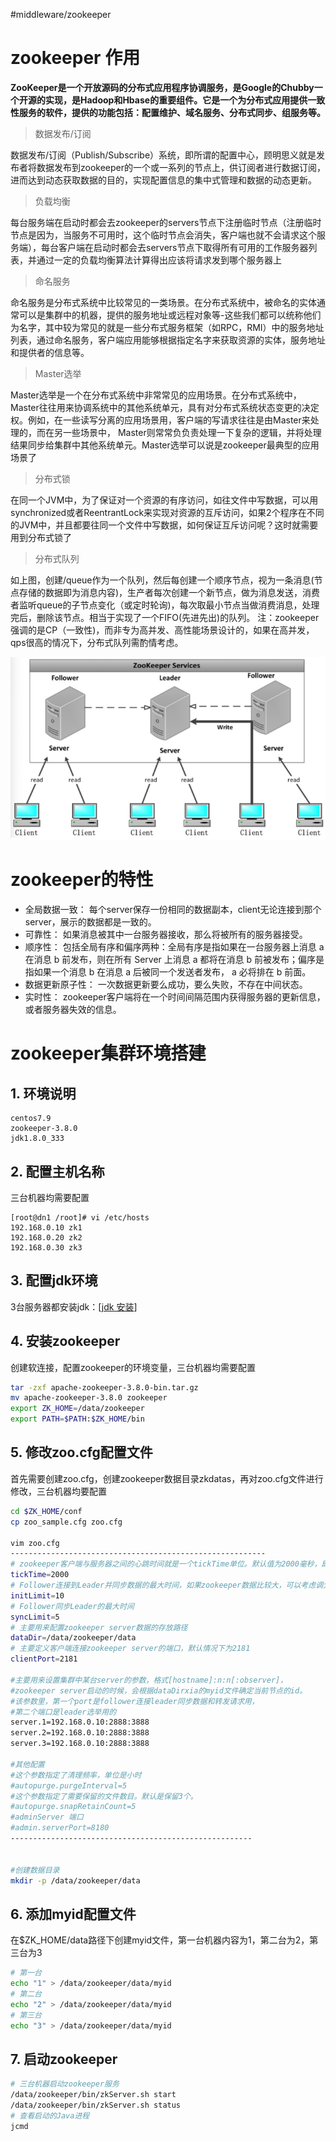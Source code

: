 #middleware/zookeeper

# zookeeper 作用

**ZooKeeper是一个开放源码的分布式应用程序协调服务，是Google的Chubby一个开源的实现，是Hadoop和Hbase的重要组件。它是一个为分布式应用提供一致性服务的软件，提供的功能包括：配置维护、域名服务、分布式同步、组服务等。**

> 数据发布/订阅

数据发布/订阅（Publish/Subscribe）系统，即所谓的配置中心，顾明思义就是发布者将数据发布到zookeeper的一个或一系列的节点上，供订阅者进行数据订阅，进而达到动态获取数据的目的，实现配置信息的集中式管理和数据的动态更新。

> 负载均衡

每台服务端在启动时都会去zookeeper的servers节点下注册临时节点（注册临时节点是因为，当服务不可用时，这个临时节点会消失，客户端也就不会请求这个服务端），每台客户端在启动时都会去servers节点下取得所有可用的工作服务器列表，并通过一定的负载均衡算法计算得出应该将请求发到哪个服务器上

> 命名服务

命名服务是分布式系统中比较常见的一类场景。在分布式系统中，被命名的实体通常可以是集群中的机器，提供的服务地址或远程对象等-这些我们都可以统称他们为名字，其中较为常见的就是一些分布式服务框架（如RPC，RMI）中的服务地址列表，通过命名服务，客户端应用能够根据指定名字来获取资源的实体，服务地址和提供者的信息等。

> Master选举

Master选举是一个在分布式系统中非常常见的应用场景。在分布式系统中，Master往往用来协调系统中的其他系统单元，具有对分布式系统状态变更的决定权。例如，在一些读写分离的应用场景用，客户端的写请求往往是由Master来处理的，而在另一些场景中， Master则常常负负责处理一下复杂的逻辑，并将处理结果同步给集群中其他系统单元。Master选举可以说是zookeeper最典型的应用场景了

> 分布式锁

在同一个JVM中，为了保证对一个资源的有序访问，如往文件中写数据，可以用synchronized或者ReentrantLock来实现对资源的互斥访问，如果2个程序在不同的JVM中，并且都要往同一个文件中写数据，如何保证互斥访问呢？这时就需要用到分布式锁了

> 分布式队列

如上图，创建/queue作为一个队列，然后每创建一个顺序节点，视为一条消息(节点存储的数据即为消息内容)，生产者每次创建一个新节点，做为消息发送，消费者监听queue的子节点变化（或定时轮询)，每次取最小节点当做消费消息，处理完后，删除该节点。相当于实现了一个FIFO(先进先出)的队列。 注：zookeeper强调的是CP（一致性)，而非专为高并发、高性能场景设计的，如果在高并发，qps很高的情况下，分布式队列需酌情考虑。

![](assets/zookeeper%20部署/image-20221127215408692.png)




# zookeeper的特性

- 全局数据一致： 每个server保存一份相同的数据副本，client无论连接到那个server，展示的数据都是一致的。  
- 可靠性：  如果消息被其中一台服务器接收，那么将被所有的服务器接受。  
- 顺序性：  包括全局有序和偏序两种：全局有序是指如果在一台服务器上消息 a 在消息 b 前发布，则在所有 Server 上消息 a 都将在消息 b 前被发布；偏序是指如果一个消息 b 在消息 a 后被同一个发送者发布， a 必将排在 b 前面。  
- 数据更新原子性：  一次数据更新要么成功，要么失败，不存在中间状态。  
- 实时性：  zookeeper客户端将在一个时间间隔范围内获得服务器的更新信息，或者服务器失效的信息。

# zookeeper集群环境搭建

## 1. 环境说明

```
centos7.9
zookeeper-3.8.0
jdk1.8.0_333
```

## 2. 配置主机名称

三台机器均需要配置

```
[root@dn1 /root]# vi /etc/hosts
192.168.0.10 zk1
192.168.0.20 zk2
192.168.0.30 zk3
```

## 3. 配置jdk环境

3台服务器都安装jdk：[[jdk 安装](../jdk/jdk%20安装.md)]

## 4. 安装zookeeper

创建软连接，配置zookeeper的环境变量，三台机器均需要配置

```bash
tar -zxf apache-zookeeper-3.8.0-bin.tar.gz 
mv apache-zookeeper-3.8.0 zookeeper
export ZK_HOME=/data/zookeeper
export PATH=$PATH:$ZK_HOME/bin
```

## 5. 修改zoo.cfg配置文件

首先需要创建zoo.cfg，创建zookeeper数据目录zkdatas，再对zoo.cfg文件进行修改，三台机器均要配置

```bash
cd $ZK_HOME/conf
cp zoo_sample.cfg zoo.cfg

vim zoo.cfg
---------------------------------------------------------
# zookeeper客户端与服务器之间的心跳时间就是一个tickTime单位。默认值为2000毫秒，即2秒
tickTime=2000
# Follower连接到Leader并同步数据的最大时间，如果zookeeper数据比较大，可以考虑调大这个值来避免报错
initLimit=10
# Follower同步Leader的最大时间
syncLimit=5
# 主要用来配置zookeeper server数据的存放路径
dataDir=/data/zookeeper/data
# 主要定义客户端连接zookeeper server的端口，默认情况下为2181
clientPort=2181

#主要用来设置集群中某台server的参数，格式[hostname]:n:n[:observer]，
#zookeeper server启动的时候，会根据dataDirxia的myid文件确定当前节点的id。
#该参数里，第一个port是follower连接leader同步数据和转发请求用，
#第二个端口是leader选举用的
server.1=192.168.0.10:2888:3888
server.2=192.168.0.10:2888:3888
server.3=192.168.0.10:2888:3888

#其他配置
#这个参数指定了清理频率，单位是小时
#autopurge.purgeInterval=5
#这个参数指定了需要保留的文件数目。默认是保留3个。
#autopurge.snapRetainCount=5
#adminServer 端口
#admin.serverPort=8180
------------------------------------------------------


#创建数据目录
mkdir -p /data/zookeeper/data

```

## 6. 添加myid配置文件

在$ZK\_HOME/data路径下创建myid文件，第一台机器内容为1，第二台为2，第三台为3

```bash
# 第一台
echo "1" > /data/zookeeper/data/myid
# 第二台
echo "2" > /data/zookeeper/data/myid
# 第三台
echo "3" > /data/zookeeper/data/myid
```

## 7. 启动zookeeper

```bash
# 三台机器启动zookeeper服务
/data/zookeeper/bin/zkServer.sh start
/data/zookeeper/bin/zkServer.sh status
# 查看启动的Java进程
jcmd
```
